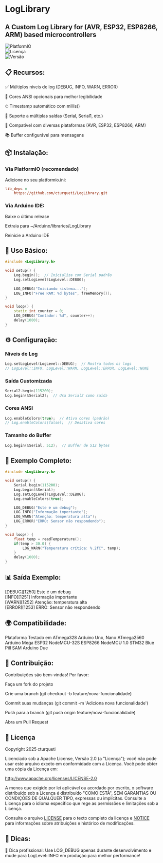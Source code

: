 # LogLibrary  
## A Custom Log Library for (AVR, ESP32, ESP8266, ARM) based microcontrollers

![PlatformIO](https://img.shields.io/badge/PlatformIO-Compatible-orange?style=plastic&logo=platformio)  
![Licença](https://img.shields.io/badge/licen%C3%A7a-Apache%202.0-blue.svg?style=plastic&logo=apache)  
![Versão](https://img.shields.io/badge/Vers%C3%A3o-1.0.0-green.svg?style=plastic&logo=github)  

## 📋 Recursos:  
✅ Múltiplos níveis de log (DEBUG, INFO, WARN, ERROR)

🌈 Cores ANSI opcionais para melhor legibilidade

⏱ Timestamp automático com millis()

📡 Suporte a múltiplas saídas (Serial, Serial1, etc.)

🧩 Compatível com diversas plataformas (AVR, ESP32, ESP8266, ARM)

📚 Buffer configurável para mensagens

## 📦 Instalação:  
### Via PlatformIO (recomendado)
Adicione no seu platformio.ini:

```ini
lib_deps = 
    https://github.com/cturqueti/LogLibrary.git
```
### Via Arduino IDE:  
Baixe o último release

Extraia para ~/Arduino/libraries/LogLibrary

Reinicie a Arduino IDE

## 🚀 Uso Básico:
```cpp
#include <LogLibrary.h>

void setup() {
    Log.begin();  // Inicializa com Serial padrão
    Log.setLogLevel(LogLevel::DEBUG);
    
    LOG_DEBUG("Iniciando sistema...");
    LOG_INFO("Free RAM: %d bytes", freeMemory());
}

void loop() {
    static int counter = 0;
    LOG_DEBUG("Contador: %d", counter++);
    delay(1000);
}
```
## ⚙️ Configuração:
### Níveis de Log
```cpp
Log.setLogLevel(LogLevel::DEBUG);  // Mostra todos os logs
// LogLevel::INFO, LogLevel::WARN, LogLevel::ERROR, LogLevel::NONE
```
### Saída Customizada
```cpp
Serial2.begin(115200);
Log.begin(&Serial2);  // Usa Serial2 como saída
```
### Cores ANSI
```cpp
Log.enableColors(true);  // Ativa cores (padrão)
// Log.enableColors(false);  // Desativa cores
```
### Tamanho do Buffer
```cpp
Log.begin(&Serial, 512);  // Buffer de 512 bytes
```
## 📝 Exemplo Completo:
```cpp
#include <LogLibrary.h>

void setup() {
    Serial.begin(115200);
    Log.begin(&Serial);
    Log.setLogLevel(LogLevel::DEBUG);
    Log.enableColors(true);

    LOG_DEBUG("Este é um debug");
    LOG_INFO("Informação importante");
    LOG_WARN("Atenção: temperatura alta");
    LOG_ERROR("ERRO: Sensor não respondendo");
}

void loop() {
    float temp = readTemperature();
    if(temp > 30.0) {
        LOG_WARN("Temperatura crítica: %.2fC", temp);
    }
    delay(1000);
}
```

## 📊 Saída Exemplo:  
[DEBUG][1250] Este é um debug  
[INFO][1251] Informação importante  
[WARN][1252] Atenção: temperatura alta  
[ERROR][1253] ERRO: Sensor não respondendo  

## 🌍 Compatibilidade:  
Plataforma	Testado em
ATmega328	Arduino Uno, Nano
ATmega2560	Arduino Mega
ESP32	NodeMCU-32S
ESP8266	NodeMCU 1.0
STM32	Blue Pill
SAM	Arduino Due


## 🤝 Contribuição:  
Contribuições são bem-vindas! Por favor:

Faça um fork do projeto

Crie uma branch (git checkout -b feature/nova-funcionalidade)

Commit suas mudanças (git commit -m 'Adiciona nova funcionalidade')

Push para a branch (git push origin feature/nova-funcionalidade)

Abra um Pull Request

## 📜 Licença
Copyright 2025 cturqueti

Licenciado sob a Apache License, Versão 2.0 (a "Licença");
você não pode usar este arquivo exceto em conformidade com a Licença.
Você pode obter uma cópia da Licença em:

http://www.apache.org/licenses/LICENSE-2.0

A menos que exigido por lei aplicável ou acordado por escrito, o software
distribuído sob a Licença é distribuído "COMO ESTÁ",
SEM GARANTIAS OU CONDIÇÕES DE QUALQUER TIPO, expressas ou implícitas.
Consulte a Licença para o idioma específico que rege as permissões e
limitações sob a Licença.

Consulte o arquivo [LICENSE](LICENSE) para o texto completo da licença e
[NOTICE](NOTICE) para informações sobre atribuições e histórico de modificações.


## 📝 Dicas:
🔧 Dica profissional: Use LOG_DEBUG apenas durante desenvolvimento e mude para LogLevel::INFO em produção para melhor performance!